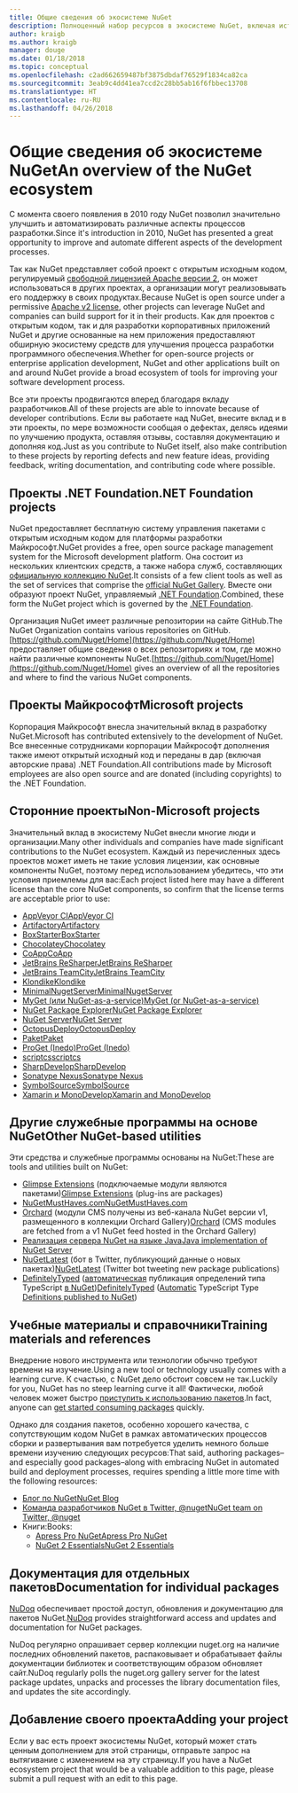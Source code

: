 ```yaml
---
title: Общие сведения об экосистеме NuGet
description: Полноценный набор ресурсов в экосистеме NuGet, включая источники NuGet, проекты NuGet сторонних поставщиков, служебные программы и учебные материалы.
author: kraigb
ms.author: kraigb
manager: douge
ms.date: 01/18/2018
ms.topic: conceptual
ms.openlocfilehash: c2ad662659487bf3875dbdaf76529f1834ca82ca
ms.sourcegitcommit: 3eab9c4dd41ea7ccd2c28bb5ab16f6fbbec13708
ms.translationtype: HT
ms.contentlocale: ru-RU
ms.lasthandoff: 04/26/2018
---
```

# <a name="an-overview-of-the-nuget-ecosystem"></a><span data-ttu-id="bdbc4-103">Общие сведения об экосистеме NuGet</span><span class="sxs-lookup"><span data-stu-id="bdbc4-103">An overview of the NuGet ecosystem</span></span>

<span data-ttu-id="bdbc4-104">С момента своего появления в 2010 году NuGet позволил значительно улучшить и автоматизировать различные аспекты процессов разработки.</span><span class="sxs-lookup"><span data-stu-id="bdbc4-104">Since it's introduction in 2010, NuGet has presented a great opportunity to improve and automate different aspects of the development processes.</span></span>

<span data-ttu-id="bdbc4-105">Так как NuGet представляет собой проект с открытым исходным кодом, регулируемый [свободной лицензией Apache версии 2](http://choosealicense.com/licenses/apache/), он может использоваться в других проектах, а организации могут реализовывать его поддержку в своих продуктах.</span><span class="sxs-lookup"><span data-stu-id="bdbc4-105">Because NuGet is open source under a permissive [Apache v2 license](http://choosealicense.com/licenses/apache/), other projects can leverage NuGet and companies can build support for it in their products.</span></span> <span data-ttu-id="bdbc4-106">Как для проектов с открытым кодом, так и для разработки корпоративных приложений NuGet и другие основанные на нем приложения предоставляют обширную экосистему средств для улучшения процесса разработки программного обеспечения.</span><span class="sxs-lookup"><span data-stu-id="bdbc4-106">Whether for open-source projects or enterprise application development, NuGet and other applications built on and around NuGet provide a broad ecosystem of tools for improving your software development process.</span></span>

<span data-ttu-id="bdbc4-107">Все эти проекты продвигаются вперед благодаря вкладу разработчиков.</span><span class="sxs-lookup"><span data-stu-id="bdbc4-107">All of these projects are able to innovate because of developer contributions.</span></span> <span data-ttu-id="bdbc4-108">Если вы работаете над NuGet, внесите вклад и в эти проекты, по мере возможности сообщая о дефектах, делясь идеями по улучшению продукта, оставляя отзывы, составляя документацию и дополняя код.</span><span class="sxs-lookup"><span data-stu-id="bdbc4-108">Just as you contribute to NuGet itself, also make contribution to these projects by reporting defects and new feature ideas, providing feedback, writing documentation, and contributing code where possible.</span></span>

## <a name="net-foundation-projects"></a><span data-ttu-id="bdbc4-109">Проекты .NET Foundation</span><span class="sxs-lookup"><span data-stu-id="bdbc4-109">.NET Foundation projects</span></span>

<span data-ttu-id="bdbc4-110">NuGet предоставляет бесплатную систему управления пакетами с открытым исходным кодом для платформы разработки Майкрософт.</span><span class="sxs-lookup"><span data-stu-id="bdbc4-110">NuGet provides a free, open source package management system for the Microsoft development platform.</span></span> <span data-ttu-id="bdbc4-111">Она состоит из нескольких клиентских средств, а также набора служб, составляющих [официальную коллекцию NuGet](http://www.nuget.org).</span><span class="sxs-lookup"><span data-stu-id="bdbc4-111">It consists of a few client tools as well as the set of services that comprise the [official NuGet Gallery](http://www.nuget.org).</span></span> <span data-ttu-id="bdbc4-112">Вместе они образуют проект NuGet, управляемый [.NET Foundation](http://www.dotnetfoundation.org/).</span><span class="sxs-lookup"><span data-stu-id="bdbc4-112">Combined, these form the NuGet project which is governed by the [.NET Foundation](http://www.dotnetfoundation.org/).</span></span>

<span data-ttu-id="bdbc4-113">Организация NuGet имеет различные репозитории на сайте GitHub.</span><span class="sxs-lookup"><span data-stu-id="bdbc4-113">The NuGet Organization contains various repositories on GitHub.</span></span> <span data-ttu-id="bdbc4-114">[https://github.com/Nuget/Home](https://github.com/Nuget/Home) предоставляет общие сведения о всех репозиториях и том, где можно найти различные компоненты NuGet.</span><span class="sxs-lookup"><span data-stu-id="bdbc4-114">[https://github.com/Nuget/Home](https://github.com/Nuget/Home) gives an overview of all the repositories and where to find the various NuGet components.</span></span>

## <a name="microsoft-projects"></a><span data-ttu-id="bdbc4-115">Проекты Майкрософт</span><span class="sxs-lookup"><span data-stu-id="bdbc4-115">Microsoft projects</span></span>

<span data-ttu-id="bdbc4-116">Корпорация Майкрософт внесла значительный вклад в разработку NuGet.</span><span class="sxs-lookup"><span data-stu-id="bdbc4-116">Microsoft has contributed extensively to the development of NuGet.</span></span> <span data-ttu-id="bdbc4-117">Все внесенные сотрудниками корпорации Майкрософт дополнения также имеют открытый исходный код и переданы в дар (включая авторские права) .NET Foundation.</span><span class="sxs-lookup"><span data-stu-id="bdbc4-117">All contributions made by Microsoft employees are also open source and are donated (including copyrights) to the .NET Foundation.</span></span>

## <a name="non-microsoft-projects"></a><span data-ttu-id="bdbc4-118">Сторонние проекты</span><span class="sxs-lookup"><span data-stu-id="bdbc4-118">Non-Microsoft projects</span></span>

<span data-ttu-id="bdbc4-119">Значительный вклад в экосистему NuGet внесли многие люди и организации.</span><span class="sxs-lookup"><span data-stu-id="bdbc4-119">Many other individuals and companies have made significant contributions to the NuGet ecosystem.</span></span> <span data-ttu-id="bdbc4-120">Каждый из перечисленных здесь проектов может иметь не такие условия лицензии, как основные компоненты NuGet, поэтому перед использованием убедитесь, что эти условия приемлемы для вас:</span><span class="sxs-lookup"><span data-stu-id="bdbc4-120">Each project listed here may have a different license than the core NuGet components, so confirm that the license terms are acceptable prior to use:</span></span>

- [<span data-ttu-id="bdbc4-121">AppVeyor CI</span><span class="sxs-lookup"><span data-stu-id="bdbc4-121">AppVeyor CI</span></span>](https://www.appveyor.com/)
- [<span data-ttu-id="bdbc4-122">Artifactory</span><span class="sxs-lookup"><span data-stu-id="bdbc4-122">Artifactory</span></span>](https://www.jfrog.com/artifactory/)
- [<span data-ttu-id="bdbc4-123">BoxStarter</span><span class="sxs-lookup"><span data-stu-id="bdbc4-123">BoxStarter</span></span>](http://boxstarter.org/)
- [<span data-ttu-id="bdbc4-124">Chocolatey</span><span class="sxs-lookup"><span data-stu-id="bdbc4-124">Chocolatey</span></span>](https://chocolatey.org/)
- [<span data-ttu-id="bdbc4-125">CoApp</span><span class="sxs-lookup"><span data-stu-id="bdbc4-125">CoApp</span></span>](http://coapp.org/)
- [<span data-ttu-id="bdbc4-126">JetBrains ReSharper</span><span class="sxs-lookup"><span data-stu-id="bdbc4-126">JetBrains ReSharper</span></span>](https://resharper-plugins.jetbrains.com/)
- [<span data-ttu-id="bdbc4-127">JetBrains TeamCity</span><span class="sxs-lookup"><span data-stu-id="bdbc4-127">JetBrains TeamCity</span></span>](https://www.jetbrains.com/teamcity/)
- [<span data-ttu-id="bdbc4-128">Klondike</span><span class="sxs-lookup"><span data-stu-id="bdbc4-128">Klondike</span></span>](https://github.com/themotleyfool/Klondike)
- [<span data-ttu-id="bdbc4-129">MinimalNugetServer</span><span class="sxs-lookup"><span data-stu-id="bdbc4-129">MinimalNugetServer</span></span>](https://github.com/TanukiSharp/MinimalNugetServer)
- [<span data-ttu-id="bdbc4-130">MyGet (или NuGet-as-a-service)</span><span class="sxs-lookup"><span data-stu-id="bdbc4-130">MyGet (or NuGet-as-a-service)</span></span>](http://www.myget.org/)
- [<span data-ttu-id="bdbc4-131">NuGet Package Explorer</span><span class="sxs-lookup"><span data-stu-id="bdbc4-131">NuGet Package Explorer</span></span>](https://github.com/NuGetPackageExplorer/NuGetPackageExplorer)
- [<span data-ttu-id="bdbc4-132">NuGet Server</span><span class="sxs-lookup"><span data-stu-id="bdbc4-132">NuGet Server</span></span>](http://nugetserver.net/)
- [<span data-ttu-id="bdbc4-133">OctopusDeploy</span><span class="sxs-lookup"><span data-stu-id="bdbc4-133">OctopusDeploy</span></span>](https://octopus.com/)
- [<span data-ttu-id="bdbc4-134">Paket</span><span class="sxs-lookup"><span data-stu-id="bdbc4-134">Paket</span></span>](https://fsprojects.github.io/Paket/)
- [<span data-ttu-id="bdbc4-135">ProGet (Inedo)</span><span class="sxs-lookup"><span data-stu-id="bdbc4-135">ProGet (Inedo)</span></span>](http://inedo.com/proget)
- [<span data-ttu-id="bdbc4-136">scriptcs</span><span class="sxs-lookup"><span data-stu-id="bdbc4-136">scriptcs</span></span>](http://scriptcs.net/)
- [<span data-ttu-id="bdbc4-137">SharpDevelop</span><span class="sxs-lookup"><span data-stu-id="bdbc4-137">SharpDevelop</span></span>](http://community.sharpdevelop.net/blogs/mattward/archive/2011/01/23/NuGetSupportInSharpDevelop.aspx)
- [<span data-ttu-id="bdbc4-138">Sonatype Nexus</span><span class="sxs-lookup"><span data-stu-id="bdbc4-138">Sonatype Nexus</span></span>](http://www.sonatype.com/nexus-repository-sonatype)
- [<span data-ttu-id="bdbc4-139">SymbolSource</span><span class="sxs-lookup"><span data-stu-id="bdbc4-139">SymbolSource</span></span>](http://www.symbolsource.org/Public)
- [<span data-ttu-id="bdbc4-140">Xamarin и MonoDevelop</span><span class="sxs-lookup"><span data-stu-id="bdbc4-140">Xamarin and MonoDevelop</span></span>](https://github.com/mrward/monodevelop-nuget-addin)

## <a name="other-nuget-based-utilities"></a><span data-ttu-id="bdbc4-141">Другие служебные программы на основе NuGet</span><span class="sxs-lookup"><span data-stu-id="bdbc4-141">Other NuGet-based utilities</span></span>

<span data-ttu-id="bdbc4-142">Эти средства и служебные программы основаны на NuGet:</span><span class="sxs-lookup"><span data-stu-id="bdbc4-142">These are tools and utilities built on NuGet:</span></span>

- <span data-ttu-id="bdbc4-143">[Glimpse Extensions](http://getglimpse.com/Packages) (подключаемые модули являются пакетами)</span><span class="sxs-lookup"><span data-stu-id="bdbc4-143">[Glimpse Extensions](http://getglimpse.com/Packages) (plug-ins are packages)</span></span>
- [<span data-ttu-id="bdbc4-144">NuGetMustHaves.com</span><span class="sxs-lookup"><span data-stu-id="bdbc4-144">NuGetMustHaves.com</span></span>](http://nugetmusthaves.com/)
- <span data-ttu-id="bdbc4-145">[Orchard](http://www.orchardproject.net/) (модули CMS получены из веб-канала NuGet версии v1, размещенного в коллекции Orchard Gallery)</span><span class="sxs-lookup"><span data-stu-id="bdbc4-145">[Orchard](http://www.orchardproject.net/) (CMS modules are fetched from a v1 NuGet feed hosted in the Orchard Gallery)</span></span>
- [<span data-ttu-id="bdbc4-146">Реализация сервера NuGet на языке Java</span><span class="sxs-lookup"><span data-stu-id="bdbc4-146">Java implementation of NuGet Server</span></span>](http://jonnyzzz.com/blog/2012/03/07/nuget-server-in-pure-java/)
- <span data-ttu-id="bdbc4-147">[NuGetLatest](https://twitter.com/NuGetLatest) (бот в Twitter, публикующий данные о новых пакетах)</span><span class="sxs-lookup"><span data-stu-id="bdbc4-147">[NuGetLatest](https://twitter.com/NuGetLatest) (Twitter bot tweeting new package publications)</span></span>
- <span data-ttu-id="bdbc4-148">[DefinitelyTyped](http://definitelytyped.org/) ([автоматическая](https://github.com/DefinitelyTyped/NugetAutomation/) публикация определений типа TypeScript [в NuGet](http://www.nuget.org/packages?q=DefinitelyTyped))</span><span class="sxs-lookup"><span data-stu-id="bdbc4-148">[DefinitelyTyped](http://definitelytyped.org/) ([Automatic](https://github.com/DefinitelyTyped/NugetAutomation/) TypeScript Type [Definitions published to NuGet](http://www.nuget.org/packages?q=DefinitelyTyped))</span></span>

## <a name="training-materials-and-references"></a><span data-ttu-id="bdbc4-149">Учебные материалы и справочники</span><span class="sxs-lookup"><span data-stu-id="bdbc4-149">Training materials and references</span></span>

<span data-ttu-id="bdbc4-150">Внедрение нового инструмента или технологии обычно требуют времени на изучение.</span><span class="sxs-lookup"><span data-stu-id="bdbc4-150">Using a new tool or technology usually comes with a learning curve.</span></span> <span data-ttu-id="bdbc4-151">К счастью, с NuGet дело обстоит совсем не так.</span><span class="sxs-lookup"><span data-stu-id="bdbc4-151">Luckily for you, NuGet has no steep learning curve it all!</span></span> <span data-ttu-id="bdbc4-152">Фактически, любой человек может быстро [приступить к использованию пакетов](../quickstart/use-a-package.md).</span><span class="sxs-lookup"><span data-stu-id="bdbc4-152">In fact, anyone can [get started consuming packages](../quickstart/use-a-package.md) quickly.</span></span>

<span data-ttu-id="bdbc4-153">Однако для создания пакетов, особенно хорошего качества, с сопутствующим кодом NuGet в рамках автоматических процессов сборки и развертывания вам потребуется уделить немного больше времени изучению следующих ресурсов:</span><span class="sxs-lookup"><span data-stu-id="bdbc4-153">That said, authoring packages–and especially good packages–along with  embracing NuGet in automated build and deployment processes, requires spending a little more time with the following resources:</span></span>

- [<span data-ttu-id="bdbc4-154">Блог по NuGet</span><span class="sxs-lookup"><span data-stu-id="bdbc4-154">NuGet Blog</span></span>](http://blog.nuget.org/)
- [<span data-ttu-id="bdbc4-155">Команда разработчиков NuGet в Twitter, @nuget</span><span class="sxs-lookup"><span data-stu-id="bdbc4-155">NuGet team on Twitter, @nuget</span></span>](http://twitter.com/nuget)
- <span data-ttu-id="bdbc4-156">Книги:</span><span class="sxs-lookup"><span data-stu-id="bdbc4-156">Books:</span></span>
  - [<span data-ttu-id="bdbc4-157">Apress Pro NuGet</span><span class="sxs-lookup"><span data-stu-id="bdbc4-157">Apress Pro NuGet</span></span>](http://bit.ly/ProNuGet)
  - [<span data-ttu-id="bdbc4-158">NuGet 2 Essentials</span><span class="sxs-lookup"><span data-stu-id="bdbc4-158">NuGet 2 Essentials</span></span>](http://www.amazon.com/NuGet-2-Essentials-Damir-Arh-ebook/dp/B00GTQD5M4)

## <a name="documentation-for-individual-packages"></a><span data-ttu-id="bdbc4-159">Документация для отдельных пакетов</span><span class="sxs-lookup"><span data-stu-id="bdbc4-159">Documentation for individual packages</span></span>

<span data-ttu-id="bdbc4-160">[NuDoq](http://nudoq.org) обеспечивает простой доступ, обновления и документацию для пакетов NuGet.</span><span class="sxs-lookup"><span data-stu-id="bdbc4-160">[NuDoq](http://nudoq.org) provides straightforward access and updates and documentation for NuGet packages.</span></span>

<span data-ttu-id="bdbc4-161">NuDoq регулярно опрашивает сервер коллекции nuget.org на наличие последних обновлений пакетов, распаковывает и обрабатывает файлы документации библиотек и соответствующим образом обновляет сайт.</span><span class="sxs-lookup"><span data-stu-id="bdbc4-161">NuDoq regularly polls the nuget.org gallery server for the latest package updates, unpacks and processes the library documentation files, and updates the site accordingly.</span></span>

## <a name="adding-your-project"></a><span data-ttu-id="bdbc4-162">Добавление своего проекта</span><span class="sxs-lookup"><span data-stu-id="bdbc4-162">Adding your project</span></span>

<span data-ttu-id="bdbc4-163">Если у вас есть проект экосистемы NuGet, который может стать ценным дополнением для этой страницы, отправьте запрос на вытягивание с изменением на эту страницу.</span><span class="sxs-lookup"><span data-stu-id="bdbc4-163">If you have a NuGet ecosystem project that would be a valuable addition to this page, please  submit a pull request with an edit to this page.</span></span>
